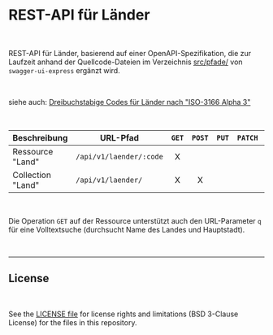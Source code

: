 # REST-API für Länder #

<br>

REST-API für Länder, basierend auf einer OpenAPI-Spezifikation, die zur Laufzeit anhand der Quellcode-Dateien
im Verzeichnis [src/pfade/](src/pfade) von `swagger-ui-express` ergänzt wird.

<br>

siehe auch: [Dreibuchstabige Codes für Länder nach "ISO-3166 Alpha 3"](https://de.wikipedia.org/wiki/ISO-3166-1-Kodierliste)

<br>

| Beschreibung      | **URL-Pfad**                | `GET` | `POST` | `PUT` | `PATCH` | `DELETE` |
|-------------------|-----------------------------| :---: | :---:  | :---: | :---:   | :---:    |
| Ressource  "Land" | `/api/v1/laender/:code`     | X     |        |       |         |          |
| Collection "Land" | `/api/v1/laender/`          | X     | X      |       |         |          |

<br>

Die Operation `GET` auf der Ressource unterstützt auch den URL-Parameter `q` für eine Volltextsuche (durchsucht Name des Landes und Hauptstadt).

<br>

----

## License ##

<br>

See the [LICENSE file](LICENSE.md) for license rights and limitations (BSD 3-Clause License)
for the files in this repository.

<br>

